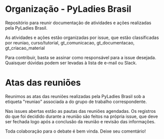 # Organização - PyLadies Brasil

Repositório para reunir documentação de atividades e ações realizadas pela PyLadies Brasil.

As atividades e ações estão organizadas por issue, que estão classificadas por reuniao, curso/tutorial, gt_comunicacao, gt_documentacao, gt_criacao_material

Para contribuir, basta se assinar como responsável para a issue desejada. Quaisquer dúvidas podem  ser levadas à lista de e-mail ou Slack.


# Atas das reuniões

Reunimos as atas das reuniões realizadas pela PyLadies Brasil sob a etiqueta "reuniao" associada a do grupo de trabalho correspondente.

Nas issues abertas estão as pautas das reuniões agendadas. Os registros do que foi decidido durante a reunião são feitos na própria issue, que deve ser fechada logo após a conclusão da reunião e revisão das informações.

Toda colaboração para o debate é bem vinda. Deixe seu comentário!